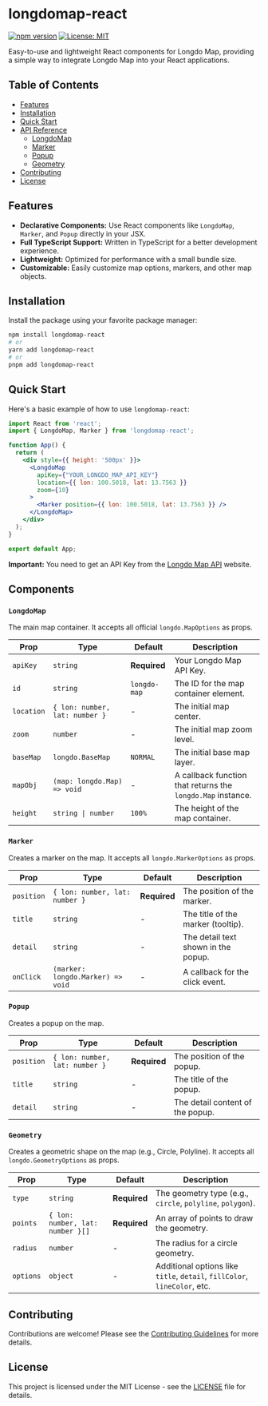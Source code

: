 # longdomap-react

[![npm version](https://img.shields.io/npm/v/longdomap-react.svg)](https://www.npmjs.com/package/longdomap-react)
[![License: MIT](https://img.shields.io/badge/License-MIT-yellow.svg)](https://opensource.org/licenses/MIT)

Easy-to-use and lightweight React components for Longdo Map, providing a simple way to integrate Longdo Map into your React applications.

## Table of Contents

- [Features](#features)
- [Installation](#installation)
- [Quick Start](#quick-start)
- [API Reference](#api-reference)
  - [LongdoMap](#longdomap)
  - [Marker](#marker)
  - [Popup](#popup)
  - [Geometry](#geometry)
- [Contributing](#contributing)
- [License](#license)

## Features

- **Declarative Components:** Use React components like `LongdoMap`, `Marker`, and `Popup` directly in your JSX.
- **Full TypeScript Support:** Written in TypeScript for a better development experience.
- **Lightweight:** Optimized for performance with a small bundle size.
- **Customizable:** Easily customize map options, markers, and other map objects.

## Installation

Install the package using your favorite package manager:

```bash
npm install longdomap-react
# or
yarn add longdomap-react
# or
pnpm add longdomap-react
```

## Quick Start

Here's a basic example of how to use `longdomap-react`:

```jsx
import React from 'react';
import { LongdoMap, Marker } from 'longdomap-react';

function App() {
  return (
    <div style={{ height: '500px' }}>
      <LongdoMap
        apiKey={"YOUR_LONGDO_MAP_API_KEY"}
        location={{ lon: 100.5018, lat: 13.7563 }}
        zoom={10}
      >
        <Marker position={{ lon: 100.5018, lat: 13.7563 }} />
      </LongdoMap>
    </div>
  );
}

export default App;
```

**Important:** You need to get an API Key from the [Longdo Map API](https://map.longdo.com/api) website.

## Components

### `LongdoMap`

The main map container. It accepts all official `longdo.MapOptions` as props.

| Prop       | Type                               | Default     | Description                                               |
|------------|------------------------------------|-------------|-----------------------------------------------------------|
| `apiKey`   | `string`                           | **Required**| Your Longdo Map API Key.                                  |
| `id`       | `string`                           | `longdo-map`| The ID for the map container element.                     |
| `location` | `{ lon: number, lat: number }`     | -           | The initial map center.                                   |
| `zoom`     | `number`                           | -           | The initial map zoom level.                               |
| `baseMap`  | `longdo.BaseMap`                   | `NORMAL`    | The initial base map layer.                               |
| `mapObj`   | `(map: longdo.Map) => void`        | -           | A callback function that returns the `longdo.Map` instance. |
| `height`   | `string \| number`                 | `100%`      | The height of the map container.                          |

### `Marker`

Creates a marker on the map. It accepts all `longdo.MarkerOptions` as props.

| Prop       | Type                               | Default     | Description                                               |
|------------|------------------------------------|-------------|-----------------------------------------------------------|
| `position` | `{ lon: number, lat: number }`     | **Required**| The position of the marker.                                 |
| `title`    | `string`                           | -           | The title of the marker (tooltip).                        |
| `detail`   | `string`                           | -           | The detail text shown in the popup.                       |
| `onClick`  | `(marker: longdo.Marker) => void`  | -           | A callback for the click event.                           |

### `Popup`

Creates a popup on the map.

| Prop       | Type                               | Default     | Description                                               |
|------------|------------------------------------|-------------|-----------------------------------------------------------|
| `position` | `{ lon: number, lat: number }`     | **Required**| The position of the popup.                                  |
| `title`    | `string`                           | -           | The title of the popup.                                   |
| `detail`   | `string`                           | -           | The detail content of the popup.                          |

### `Geometry`

Creates a geometric shape on the map (e.g., Circle, Polyline). It accepts all `longdo.GeometryOptions` as props.

| Prop      | Type                                 | Default     | Description                                                                 |
|-----------|--------------------------------------|-------------|-----------------------------------------------------------------------------|
| `type`    | `string`                             | **Required**| The geometry type (e.g., `circle`, `polyline`, `polygon`).                  |
| `points`  | `{ lon: number, lat: number }[]`     | **Required**| An array of points to draw the geometry.                                    |
| `radius`  | `number`                             | -           | The radius for a circle geometry.                                           |
| `options` | `object`                             | -           | Additional options like `title`, `detail`, `fillColor`, `lineColor`, etc. |


### 

## Contributing

Contributions are welcome! Please see the [Contributing Guidelines](CONTRIBUTING.md) for more details.

## License

This project is licensed under the MIT License - see the [LICENSE](LICENSE) file for details.
